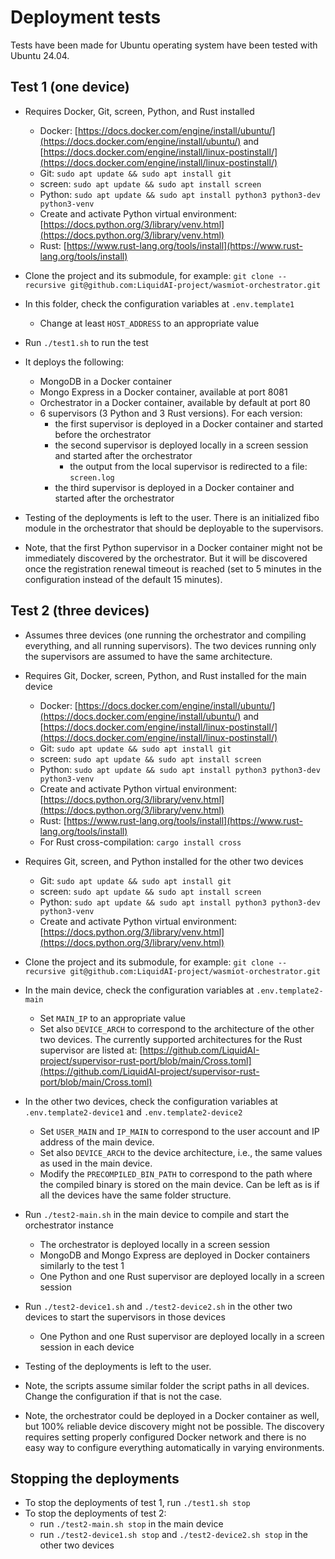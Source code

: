 # Deployment tests

Tests have been made for Ubuntu operating system have been tested with Ubuntu 24.04.

## Test 1 (one device)

- Requires Docker, Git, screen, Python, and Rust installed
    - Docker: [https://docs.docker.com/engine/install/ubuntu/](https://docs.docker.com/engine/install/ubuntu/) and [https://docs.docker.com/engine/install/linux-postinstall/](https://docs.docker.com/engine/install/linux-postinstall/)
    - Git: `sudo apt update && sudo apt install git`
    - screen: `sudo apt update && sudo apt install screen`
    - Python: `sudo apt update && sudo apt install python3 python3-dev python3-venv`
    - Create and activate Python virtual environment: [https://docs.python.org/3/library/venv.html](https://docs.python.org/3/library/venv.html)
    - Rust: [https://www.rust-lang.org/tools/install](https://www.rust-lang.org/tools/install)
- Clone the project and its submodule, for example: `git clone --recursive git@github.com:LiquidAI-project/wasmiot-orchestrator.git`
- In this folder, check the configuration variables at `.env.template1`
    - Change at least `HOST_ADDRESS` to an appropriate value
- Run `./test1.sh` to run the test
- It deploys the following:
    - MongoDB in a Docker container
    - Mongo Express in a Docker container, available at port 8081
    - Orchestrator in a Docker container, available by default at port 80
    - 6 supervisors (3 Python and 3 Rust versions). For each version:
        - the first supervisor is deployed in a Docker container and started before the orchestrator
        - the second supervisor is deployed locally in a screen session and started after the orchestrator
            - the output from the local supervisor is redirected to a file: `screen.log`
        - the third supervisor is deployed in a Docker container and started after the orchestrator
- Testing of the deployments is left to the user. There is an initialized fibo module in the orchestrator that should be deployable to the supervisors.

- Note, that the first Python supervisor in a Docker container might not be immediately discovered by the orchestrator. But it will be discovered once the registration renewal timeout is reached (set to 5 minutes in the configuration instead of the default 15 minutes).

## Test 2 (three devices)

- Assumes three devices (one running the orchestrator and compiling everything, and all running supervisors). The two devices running only the supervisors are assumed to have the same architecture.
- Requires Git, Docker, screen, Python, and Rust installed for the main device
    - Docker: [https://docs.docker.com/engine/install/ubuntu/](https://docs.docker.com/engine/install/ubuntu/) and [https://docs.docker.com/engine/install/linux-postinstall/](https://docs.docker.com/engine/install/linux-postinstall/)
    - Git: `sudo apt update && sudo apt install git`
    - screen: `sudo apt update && sudo apt install screen`
    - Python: `sudo apt update && sudo apt install python3 python3-dev python3-venv`
    - Create and activate Python virtual environment: [https://docs.python.org/3/library/venv.html](https://docs.python.org/3/library/venv.html)
    - Rust: [https://www.rust-lang.org/tools/install](https://www.rust-lang.org/tools/install)
    - For Rust cross-compilation: `cargo install cross`
- Requires Git, screen, and Python installed for the other two devices
    - Git: `sudo apt update && sudo apt install git`
    - screen: `sudo apt update && sudo apt install screen`
    - Python: `sudo apt update && sudo apt install python3 python3-dev python3-venv`
    - Create and activate Python virtual environment: [https://docs.python.org/3/library/venv.html](https://docs.python.org/3/library/venv.html)
- Clone the project and its submodule, for example: `git clone --recursive git@github.com:LiquidAI-project/wasmiot-orchestrator.git`
- In the main device, check the configuration variables at `.env.template2-main`
    - Set `MAIN_IP` to an appropriate value
    - Set also `DEVICE_ARCH` to correspond to the architecture of the other two devices. The currently supported architectures for the Rust supervisor are listed at: [https://github.com/LiquidAI-project/supervisor-rust-port/blob/main/Cross.toml](https://github.com/LiquidAI-project/supervisor-rust-port/blob/main/Cross.toml)
- In the other two devices, check the configuration variables at `.env.template2-device1` and `.env.template2-device2`
    - Set `USER_MAIN` and `IP_MAIN` to correspond to the user account and IP address of the main device.
    - Set also `DEVICE_ARCH` to the device architecture, i.e., the same values as used in the main device.
    - Modify the `PRECOMPILED_BIN_PATH` to correspond to the path where the compiled binary is stored on the main device. Can be left as is if all the devices have the same folder structure.
- Run `./test2-main.sh` in the main device to compile and start the orchestrator instance
    - The orchestrator is deployed locally in a screen session
    - MongoDB and Mongo Express are deployed in Docker containers similarly to the test 1
    - One Python and one Rust supervisor are deployed locally in a screen session
- Run `./test2-device1.sh` and `./test2-device2.sh` in the other two devices to start the supervisors in those devices
    - One Python and one Rust supervisor are deployed locally in a screen session in each device
- Testing of the deployments is left to the user.

- Note, the scripts assume similar folder the script paths in all devices. Change the configuration if that is not the case.
- Note, the orchestrator could be deployed in a Docker container as well, but 100% reliable device discovery might not be possible. The discovery requires setting properly configured Docker network and there is no easy way to configure everything automatically in varying environments.

## Stopping the deployments

- To stop the deployments of test 1, run `./test1.sh stop`
- To stop the deployments of test 2:
    - run `./test2-main.sh stop` in the main device
    - run `./test2-device1.sh stop` and `./test2-device2.sh stop` in the other two devices
